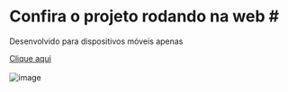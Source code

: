 # Confira o projeto rodando na web # <br/>
Desenvolvido para dispositivos móveis apenas

<a href="https://estefany-bio.netlify.app/" target='_blanc'>Clique aqui</a>
<br/>
<br/>
![image](https://github.com/im4nu/tef-bio/assets/102077709/cf410cd4-4556-4fad-badf-97586b3dcdc6)
